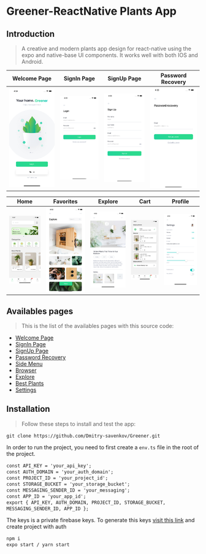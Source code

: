 # Greener-ReactNative Plants App

## Introduction

> A creative and modern plants app design for react-native using the expo and native-base UI components.
It works well with both IOS and Android.


Welcome Page            |  SignIn Page           |  SignUp Page |  Password Recovery
:-------------------------:|:-------------------------:|:-------------------------:|:-------------------------:
![](assets/img1.png)  |  ![](assets/img2.png)   |   ![](assets/img3.png) |   ![](assets/img4.png)

Home          |  Favorites         |  Explore    |  Cart       |  Profile
:-------------------------:|:-------------------------:|:-------------------------:|:-------------------------: |:-------------------------:
![](assets/img5.png)  |  ![](assets/img7.png)   |   ![](assets/img8.png) |   ![](assets/img6.png) |   ![](assets/img9.png)

## Availables pages

> This is the list of the availables pages with this source code:

* [Welcome Page](./src/screens/WelcomeScreen.tsx)
* [SignIn Page](./src/screens/LoginScreen.tsx)
* [SignUp Page](./src/screens/SignUpScreen.tsx)
* [Password Recovery](./src/screens/ForgotPasswordScreen.tsx)
* [Side Menu](./src/navigation/CustomDrawer.tsx)
* [Browser](./src/screens/HomeScreen.tsx)
* [Explore](./src/screens/FavoritesScreen.tsx)
* [Best Plants](./src/screens/BestPlantsScreen.tsx)
* [Settings](./src/screens/ProfileScreen.tsx)


## Installation

> Follow these steps to install and test the app:

```
git clone https://github.com/Dmitry-savenkov/Greener.git
```

In order to run the project, you need to first create a `env.ts` file in the root of the project.

```
const API_KEY = 'your_api_key';
const AUTH_DOMAIN = 'your_auth_domain';
const PROJECT_ID = 'your_project_id';
const STORAGE_BUCKET = 'your_storage_bucket';
const MESSAGING_SENDER_ID = 'your_messaging';
const APP_ID = 'your_app_id';
export { API_KEY, AUTH_DOMAIN, PROJECT_ID, STORAGE_BUCKET, MESSAGING_SENDER_ID, APP_ID };

```

The keys is a private firebase keys. To generate this keys [visit this link](https://console.firebase.google.com) and create project with auth

```
npm i
expo start / yarn start
```
